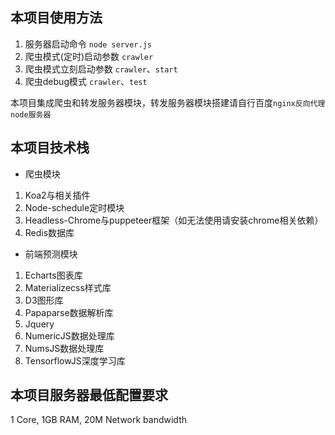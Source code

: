 ## 本项目使用方法
1. 服务器启动命令 `node server.js`
2. 爬虫模式(定时)启动参数 `crawler`
3. 爬虫模式立刻启动参数 `crawler`、`start`
4. 爬虫debug模式 `crawler`、`test`

本项目集成爬虫和转发服务器模块，转发服务器模块搭建请自行百度`nginx反向代理node服务器`

## 本项目技术栈
- 爬虫模块
1. Koa2与相关插件
2. Node-schedule定时模块
3. Headless-Chrome与puppeteer框架（如无法使用请安装chrome相关依赖）
4. Redis数据库

- 前端预测模块
1. Echarts图表库
2. Materializecss样式库
3. D3图形库
4. Papaparse数据解析库
5. Jquery
6. NumericJS数据处理库
7. NumsJS数据处理库
8. TensorflowJS深度学习库

## 本项目服务器最低配置要求

1 Core, 1GB RAM, 20M Network bandwidth